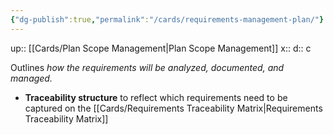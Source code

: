 ```yaml
---
{"dg-publish":true,"permalink":"/cards/requirements-management-plan/"}
---
```


up:: [[Cards/Plan Scope Management\|Plan Scope Management]] 
x:: 
d:: c

Outlines *how the requirements will be analyzed, documented, and managed.*
- **Traceability structure** to reflect which requirements need to be captured on the [[Cards/Requirements Traceability Matrix\|Requirements Traceability Matrix]]